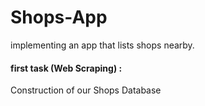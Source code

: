 # Shops-App

implementing an app that lists shops nearby.

#### first task (Web Scraping) : 
Construction of our Shops Database
